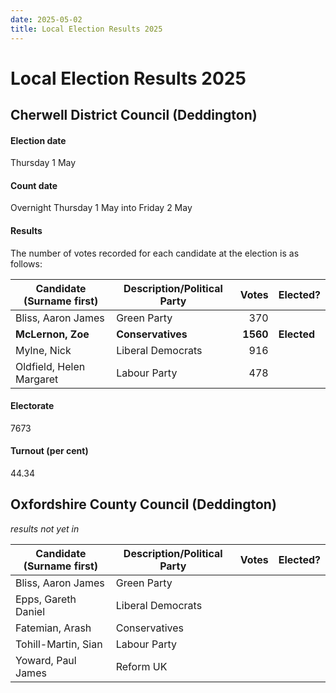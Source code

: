 ```yaml
---
date: 2025-05-02
title: Local Election Results 2025
---
```


# Local Election Results 2025

## Cherwell District Council (Deddington)

#### Election date

Thursday 1 May 

#### Count date

Overnight Thursday 1 May into Friday 2 May 

#### Results

The number of votes recorded for each candidate at the election is as follows:

|    Candidate (Surname first) |	Description/Political Party |	Votes |	Elected? |
| -------                      | ----------                         | -----:| ----- |
|    Bliss, Aaron James        | Green Party                   |  370 | |	 
|    **McLernon, Zoe**         | **Conservatives**             | **1560** |	**Elected** |
|    Mylne, Nick 	       | Liberal Democrats 	       |  916 | |	 
|    Oldfield, Helen Margaret  | Labour Party                  |  478 | |
	
#### Electorate

7673 

#### Turnout (per cent)

44.34

## Oxfordshire County Council (Deddington)

_results not yet in_


|    Candidate (Surname first) |	Description/Political Party |	Votes |	Elected? |
| -------                      | ----------                         | -----:| ----- |
|    Bliss, Aaron James        | Green Party                   |  | |	 
|    Epps, Gareth Daniel       | Liberal Democrats 	       |  | |	 
|    Fatemian, Arash 	       | Conservatives 	               |  | |
|    Tohill-Martin, Sian       | Labour Party                  |  | |
|    Yoward, Paul James        | Reform UK                     |  | |

